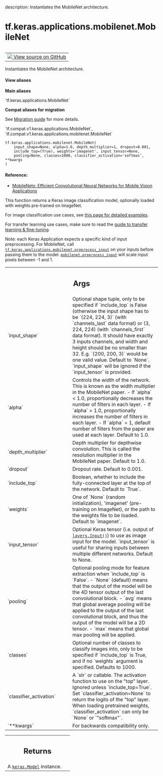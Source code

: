 description: Instantiates the MobileNet architecture.

<div itemscope itemtype="http://developers.google.com/ReferenceObject">
<meta itemprop="name" content="tf.keras.applications.mobilenet.MobileNet" />
<meta itemprop="path" content="Stable" />
</div>

# tf.keras.applications.mobilenet.MobileNet

<!-- Insert buttons and diff -->

<table class="tfo-notebook-buttons tfo-api nocontent" align="left">
<td>
  <a target="_blank" href="https://github.com/keras-team/keras/tree/v2.7.0/keras/applications/mobilenet.py#L80-L311">
    <img src="https://www.tensorflow.org/images/GitHub-Mark-32px.png" />
    View source on GitHub
  </a>
</td>
</table>



Instantiates the MobileNet architecture.

<section class="expandable">
  <h4 class="showalways">View aliases</h4>
  <p>
<b>Main aliases</b>
<p>`tf.keras.applications.MobileNet`</p>

<b>Compat aliases for migration</b>
<p>See
<a href="https://www.tensorflow.org/guide/migrate">Migration guide</a> for
more details.</p>
<p>`tf.compat.v1.keras.applications.MobileNet`, `tf.compat.v1.keras.applications.mobilenet.MobileNet`</p>
</p>
</section>

<pre class="devsite-click-to-copy prettyprint lang-py tfo-signature-link">
<code>tf.keras.applications.mobilenet.MobileNet(
    input_shape=None, alpha=1.0, depth_multiplier=1, dropout=0.001,
    include_top=(True), weights=&#x27;imagenet&#x27;, input_tensor=None,
    pooling=None, classes=1000, classifier_activation=&#x27;softmax&#x27;, **kwargs
)
</code></pre>



<!-- Placeholder for "Used in" -->


#### Reference:


- [MobileNets: Efficient Convolutional Neural Networks
   for Mobile Vision Applications](
    https://arxiv.org/abs/1704.04861)

This function returns a Keras image classification model,
optionally loaded with weights pre-trained on ImageNet.

For image classification use cases, see
[this page for detailed examples](
  https://keras.io/api/applications/#usage-examples-for-image-classification-models).

For transfer learning use cases, make sure to read the
[guide to transfer learning & fine-tuning](
  https://keras.io/guides/transfer_learning/).

Note: each Keras Application expects a specific kind of input preprocessing.
For MobileNet, call <a href="../../../../tf/keras/applications/mobilenet/preprocess_input.md"><code>tf.keras.applications.mobilenet.preprocess_input</code></a>
on your inputs before passing them to the model.
<a href="../../../../tf/keras/applications/mobilenet/preprocess_input.md"><code>mobilenet.preprocess_input</code></a> will scale input pixels between -1 and 1.

<!-- Tabular view -->
 <table class="responsive fixed orange">
<colgroup><col width="214px"><col></colgroup>
<tr><th colspan="2"><h2 class="add-link">Args</h2></th></tr>

<tr>
<td>
`input_shape`
</td>
<td>
Optional shape tuple, only to be specified if `include_top`
is False (otherwise the input shape has to be `(224, 224, 3)` (with
`channels_last` data format) or (3, 224, 224) (with `channels_first`
data format). It should have exactly 3 inputs channels, and width and
height should be no smaller than 32. E.g. `(200, 200, 3)` would be one
valid value. Default to `None`.
`input_shape` will be ignored if the `input_tensor` is provided.
</td>
</tr><tr>
<td>
`alpha`
</td>
<td>
Controls the width of the network. This is known as the width
multiplier in the MobileNet paper. - If `alpha` < 1.0, proportionally
decreases the number of filters in each layer. - If `alpha` > 1.0,
proportionally increases the number of filters in each layer. - If
`alpha` = 1, default number of filters from the paper are used at each
layer. Default to 1.0.
</td>
</tr><tr>
<td>
`depth_multiplier`
</td>
<td>
Depth multiplier for depthwise convolution. This is
called the resolution multiplier in the MobileNet paper. Default to 1.0.
</td>
</tr><tr>
<td>
`dropout`
</td>
<td>
Dropout rate. Default to 0.001.
</td>
</tr><tr>
<td>
`include_top`
</td>
<td>
Boolean, whether to include the fully-connected layer at the
top of the network. Default to `True`.
</td>
</tr><tr>
<td>
`weights`
</td>
<td>
One of `None` (random initialization), 'imagenet' (pre-training
on ImageNet), or the path to the weights file to be loaded. Default to
`imagenet`.
</td>
</tr><tr>
<td>
`input_tensor`
</td>
<td>
Optional Keras tensor (i.e. output of <a href="../../../../tf/keras/Input.md"><code>layers.Input()</code></a>) to
use as image input for the model. `input_tensor` is useful for sharing
inputs between multiple different networks. Default to None.
</td>
</tr><tr>
<td>
`pooling`
</td>
<td>
Optional pooling mode for feature extraction when `include_top`
is `False`.
- `None` (default) means that the output of the model will be
    the 4D tensor output of the last convolutional block.
- `avg` means that global average pooling
    will be applied to the output of the
    last convolutional block, and thus
    the output of the model will be a 2D tensor.
- `max` means that global max pooling will be applied.
</td>
</tr><tr>
<td>
`classes`
</td>
<td>
Optional number of classes to classify images into, only to be
specified if `include_top` is True, and if no `weights` argument is
specified. Defaults to 1000.
</td>
</tr><tr>
<td>
`classifier_activation`
</td>
<td>
A `str` or callable. The activation function to use
on the "top" layer. Ignored unless `include_top=True`. Set
`classifier_activation=None` to return the logits of the "top" layer.
When loading pretrained weights, `classifier_activation` can only
be `None` or `"softmax"`.
</td>
</tr><tr>
<td>
`**kwargs`
</td>
<td>
For backwards compatibility only.
</td>
</tr>
</table>



<!-- Tabular view -->
 <table class="responsive fixed orange">
<colgroup><col width="214px"><col></colgroup>
<tr><th colspan="2"><h2 class="add-link">Returns</h2></th></tr>
<tr class="alt">
<td colspan="2">
A <a href="../../../../tf/keras/Model.md"><code>keras.Model</code></a> instance.
</td>
</tr>

</table>

